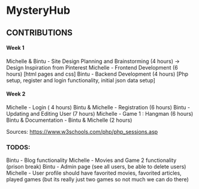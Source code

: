 # MysteryHub

## CONTRIBUTIONS 

#### Week 1

Michelle & Bintu - Site Design Planning and Brainstorming (4 hours)
-> Design Inspiration from Pinterest 
Michelle - Frontend Development (6 hours) [html pages and css]
Bintu - Backend Development (4 hours) [Php setup, register and login functionality, initial json data setup]


#### Week 2

Michelle - Login ( 4 hours)
Bintu & Michelle - Registration (6 hours) 
Bintu - Updating and Editing User (7 hours)
Michelle - Game 1 : Hangman (6 hours)
Bintu & Documentation - Bintu & Michelle (2 hours)

Sources: https://www.w3schools.com/php/php_sessions.asp 

### TODOS:

Bintu - Blog functionality
Michelle - Movies and Game 2 functionality (prison break)
Bintu - Admin page (see all users, be able to delete users)
Michelle - User profile should have favorited movies, favorited articles, played games (but its really just two games so not much we can do there)